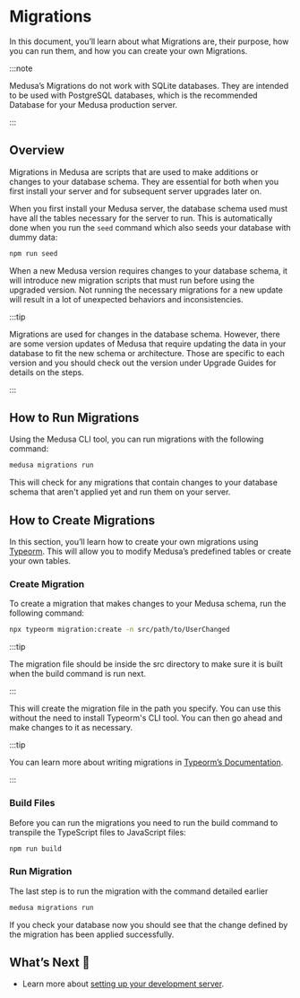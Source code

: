 # Migrations

In this document, you’ll learn about what Migrations are, their purpose, how you can run them, and how you can create your own Migrations.

:::note

Medusa’s Migrations do not work with SQLite databases. They are intended to be used with PostgreSQL databases, which is the recommended Database for your Medusa production server.

:::

## Overview

Migrations in Medusa are scripts that are used to make additions or changes to your database schema. They are essential for both when you first install your server and for subsequent server upgrades later on.

When you first install your Medusa server, the database schema used must have all the tables necessary for the server to run. This is automatically done when you run the `seed` command which also seeds your database with dummy data:

```bash npm2yarn
npm run seed
```

When a new Medusa version requires changes to your database schema, it will introduce new migration scripts that must run before using the upgraded version. Not running the necessary migrations for a new update will result in a lot of unexpected behaviors and inconsistencies.

:::tip

Migrations are used for changes in the database schema. However, there are some version updates of Medusa that require updating the data in your database to fit the new schema or architecture. Those are specific to each version and you should check out the version under Upgrade Guides for details on the steps.

:::

## How to Run Migrations

Using the Medusa CLI tool, you can run migrations with the following command:

```bash
medusa migrations run
```

This will check for any migrations that contain changes to your database schema that aren't applied yet and run them on your server.

## How to Create Migrations

In this section, you’ll learn how to create your own migrations using [Typeorm](https://typeorm.io). This will allow you to modify Medusa’s predefined tables or create your own tables.

### Create Migration

To create a migration that makes changes to your Medusa schema, run the following command:

```bash
npx typeorm migration:create -n src/path/to/UserChanged
```

:::tip

The migration file should be inside the src directory to make sure it is built when the build command is run next.

:::

This will create the migration file in the path you specify. You can use this without the need to install Typeorm's CLI tool. You can then go ahead and make changes to it as necessary.

:::tip

You can learn more about writing migrations in [Typeorm’s Documentation](https://typeorm.io/migrations).

:::

### Build Files

Before you can run the migrations you need to run the build command to transpile the TypeScript files to JavaScript files:

```bash npm2yarn
npm run build
```

### Run Migration

The last step is to run the migration with the command detailed earlier

```bash
medusa migrations run
```

If you check your database now you should see that the change defined by the migration has been applied successfully.

## What’s Next 🚀

- Learn more about [setting up your development server](../../tutorial/0-set-up-your-development-environment.md).

